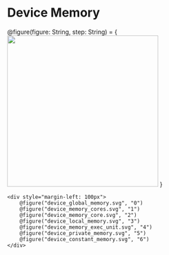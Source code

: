 Device Memory
=============

<div>
    @figure(figure: String, step: String) = {
        <img style="width: 350px" data-step="@step"
                src="@routes.Presentations.figure("effective_opencl", figure)">
    }

    <div style="margin-left: 100px">
        @figure("device_global_memory.svg", "0")
        @figure("device_memory_cores.svg", "1")
        @figure("device_memory_core.svg", "2")
        @figure("device_local_memory.svg", "3")
        @figure("device_memory_exec_unit.svg", "4")
        @figure("device_private_memory.svg", "5")
        @figure("device_constant_memory.svg", "6")
    </div>
</div>
